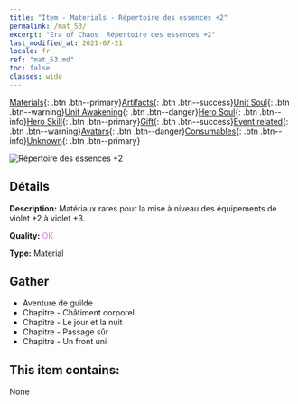 ```yaml
---
title: "Item - Materials - Répertoire des essences +2"
permalink: /mat_53/
excerpt: "Era of Chaos  Répertoire des essences +2"
last_modified_at: 2021-07-21
locale: fr
ref: "mat_53.md"
toc: false
classes: wide
---
```

 [Materials](/ItemsFR/){: .btn .btn--primary}[Artifacts](/ItemsFR/Artifacts/){: .btn .btn--success}[Unit Soul](/ItemsFR/UnitSoul/){: .btn .btn--warning}[Unit Awakening](/ItemsFR/UnitAwakening/){: .btn .btn--danger}[Hero Soul](/ItemsFR/HeroSoul/){: .btn .btn--info}[Hero Skill](/ItemsFR/HeroSkill/){: .btn .btn--primary}[Gift](/ItemsFR/Gift/){: .btn .btn--success}[Event related](/ItemsFR/Events/){: .btn .btn--warning}[Avatars](/ItemsFR/Avatars/){: .btn .btn--danger}[Consumables](/ItemsFR/Consumables/){: .btn .btn--info}[Unknown](/ItemsFR/Unknown/){: .btn .btn--primary}

 ![Répertoire des essences +2](/images/t/i_cailiao_hexin2.png)

## Détails
 **Description:** Matériaux rares pour la mise à niveau des équipements de violet +2 à violet +3.

 **Quality:** <span style="color: #DA70D6">OK</span>

 **Type:** Material

## Gather

*    Aventure de guilde 
*    Chapitre - Châtiment corporel 
*    Chapitre - Le jour et la nuit 
*    Chapitre - Passage sûr 
*    Chapitre - Un front uni 

## This item contains:

  None

